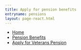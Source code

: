 ```yaml
---
title: Apply for pension benefits
entryname: pensions
layout: page-react.html
---
```

<nav aria-label="Breadcrumb" aria-live="polite" class="va-nav-breadcrumbs"
id="va-breadcrumbs">
  <ul class="row va-nav-breadcrumbs-list columns" id="va-breadcrumbs-list">
    <li><a href="/">Home</a></li>
    <li><a href="/pension/">Pension Benefits</a></li>
    <li><a aria-current="page" href="/pension/apply/">Apply for Veterans Pension</a></li>
  </ul>
</nav>
